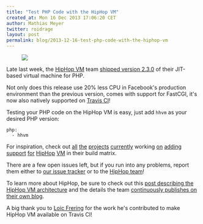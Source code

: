 ```yaml
---
title: "Test PHP Code with the HipHop VM"
created_at: Mon 16 Dec 2013 17:06:20 CET
author: Mathias Meyer
twitter: roidrage
layout: post
permalink: blog/2013-12-16-test-php-code-with-the-hiphop-vm
---
```

<figure class="small right"> <img
src="http://images.rapgenius.com/03202371a58f6cef98b49058912e10b4.240x180x10.gif"/>
</figure>

Late last week, the [HipHop VM](http://hhvm.com) team [shipped version
2.3.0](http://www.hhvm.com/blog/2393/hhvm-2-3-0-and-travis-ci) of their
JIT-based virtual machine for PHP.

Not only does this release use 20% less CPU in Facebook's production environment
than the previous version, comes with support for FastCGI, it's now also
natively supported on [Travis CI](https://travis-ci.org)!

Testing your PHP code on the HipHop VM is easy, just add `hhvm` as your desired
PHP version:

    php:
      - hhvm

For inspiration, check out
[all](https://github.com/kriswallsmith/assetic/pull/548)
[the](https://github.com/yiisoft/yii/pull/3109)
[projects](https://github.com/codeguy/Slim/pull/698)
[currently](https://github.com/phpbb/phpbb/pull/1932) working
[on](https://github.com/joomla/joomla-cms/pull/2677)
[adding](https://github.com/doctrine/doctrine2/pull/873)
[support](https://github.com/EllisLab/CodeIgniter/pull/2766)
[for](https://github.com/j4mie/idiorm/pull/168)
[HipHop](https://github.com/sebastianbergmann/phpunit/pull/1072)
[VM](https://github.com/j4mie/paris/pull/81) in their build matrix.

There are a few open issues left, but if you run into any problems, report them
either to [our issue
tracker](https://github.com/travis-ci/travis-ci/issues?labels=php&page=1&state=open)
or to the [HipHop team](https://github.com/facebook/hhvm/issues)!

To learn more about HipHop, be sure to check out this [post describing the
HipHop VM
architecture](https://www.facebook.com/notes/facebook-engineering/the-hiphop-virtual-machine/10150415177928920)
and the details the team [continuously publishes on their own
blog](http://www.hhvm.com/blog/2027/faster-and-cheaper-the-evolution-of-the-hhvm-jit).

A big thank you to [Loic Frering](https://github.com/loicfrering) for the work he's contributed to make HipHop VM
available on Travis CI!
